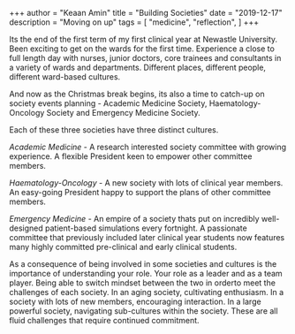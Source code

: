+++
author = "Keaan Amin"
title = "Building Societies"
date = "2019-12-17"
description = "Moving on up"
tags = [
    "medicine",
    "reflection",
]
+++

Its the end of the first term of my first clinical year at Newastle University. Been exciting to get on the wards for the first time. Experience a close to full length day with nurses, junior doctors, core trainees and consultants in a variety of wards and departments. Different places, different people, different ward-based cultures.

And now as the Christmas break begins, its also a time to catch-up on society events planning - Academic Medicine Society, Haematology-Oncology Society and Emergency Medicine Society.

Each of these three societies have three distinct cultures.

*Academic Medicine* - A research interested society committee with growing experience. A flexible President keen to empower other committee members.

*Haematology-Oncology* - A new society with lots of clinical year members. An easy-going President happy to support the plans of other committee members.

*Emergency Medicine* - An empire of a society thats put on incredibly well-designed patient-based simulations every fortnight. A passionate committee that previously included later clinical year students now features many highly committed pre-clinical and early clinical students.

As a consequence of being involved in some societies and cultures is the importance of understanding your role. Your role as a leader and as a team player. Being able to switch mindset between the two in orderto meet the challenges of each society. In an aging society, cultivating enthusiasm. In a society with lots of new members, encouraging interaction. In a large powerful society, navigating sub-cultures within the society. These are all fluid challenges that require continued commitment.